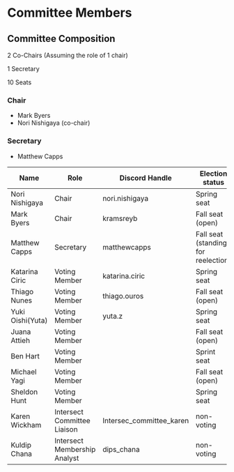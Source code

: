 # Committee Members

## Committee Composition

2 Co-Chairs (Assuming the role of 1 chair)

1 Secretary

10 Seats  &#x20;

### Chair

* Mark Byers
* Nori Nishigaya (co-chair)

### Secretary

* Matthew Capps



<table><thead><tr><th width="130">Name</th><th width="131">Role</th><th width="148">Discord Handle</th><th>Election status</th></tr></thead><tbody><tr><td>Nori Nishigaya</td><td>Chair</td><td>nori.nishigaya</td><td>Spring seat</td></tr><tr><td>Mark Byers</td><td>Chair</td><td>kramsreyb</td><td>Fall seat (open)</td></tr><tr><td>Matthew Capps</td><td>Secretary</td><td>matthewcapps</td><td>Fall seat (standing for reelection)</td></tr><tr><td>Katarina Ciric</td><td>Voting Member</td><td>katarina.ciric</td><td>Spring seat</td></tr><tr><td>Thiago Nunes</td><td>Voting Member</td><td>thiago.ouros</td><td>Fall seat (open)</td></tr><tr><td>Yuki Oishi(Yuta)</td><td>Voting Member</td><td>yuta.z</td><td>Spring seat</td></tr><tr><td>Juana Attieh</td><td>Voting Member</td><td></td><td>Fall seat (open)</td></tr><tr><td>Ben Hart</td><td>Voting Member</td><td></td><td>Sprint seat</td></tr><tr><td>Michael Yagi</td><td>Voting Member</td><td></td><td>Fall seat (open)</td></tr><tr><td>Sheldon Hunt</td><td>Voting Member</td><td></td><td>Spring seat </td></tr><tr><td>Karen Wickham</td><td>Intersect Committee Liaison</td><td>Intersec_committee_karen</td><td>non-voting</td></tr><tr><td>Kuldip Chana</td><td>Intersect Membership Analyst</td><td>dips_chana</td><td>non-voting</td></tr></tbody></table>
